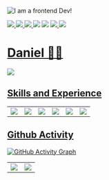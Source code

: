 ![I am a frontend Dev!](https://raw.githubusercontent.com/sagar-viradiya/sagar-viradiya/master/resources/banner.png)
<div>
  <a href="mailto:danielkofi4@gmail.com">
  <img align="top" src="https://img.shields.io/badge/Gmail-D14836?style=for-the-badge&logo=gmail&logoColor=white"/>
  <img align="top" src="https://img.shields.io/badge/-dyofficial-grey?style=flat&logo=github&logoColor=white&link=https://github.com/dyofficial/"/>
  <img align="top" src="https://gpvc.arturio.dev/dyofficial"/>
  <a href="https://twitter.com/_dev_DY" target="blank"><img src="https://img.shields.io/badge/Twitter-1DA1F2?style=for-the-badge&logo=twitter&logoColor=white"/></a>
  <img align="top" src="https://profile-counter.glitch.me/dyofficial/count.svg"/>
  <a href="https://www.hackerrank.com/danielkofi4"><img align="top" src="https://img.shields.io/badge/-Hackerrank-2EC866?style=for-the-badge&logo=HackerRank&logoColor=white"/>
    <a href="https://www.fiverr.com/danielkofi?up_rollout=true"/><img align="top" src="https://img.shields.io/badge/fiverr-1DBF73?style=for-the-badge&logo=fiverr&logoColor=white"/>
 </div>

# Daniel  🧛🏿
<img src="https://readme-typing-svg.herokuapp.com?font=monospace&color=00ffd2&size=25&center=true&vCenter=true&lines=A+Passionate+Learner!;Open+Source+Contributor">
</p>

## Skills and Experience

<table>
  <tr>
    <td valign="top"><img src="https://img.shields.io/badge/Linux-FCC624?style=for-the-badge&logo=linux&logoColor=black"/></td>
    <td valign="top"><img src="https://img.shields.io/badge/CSS3-1572B6?style=for-the-badge&logo=css3&logoColor=white"/></td>
    <td valign="top"><img src="https://img.shields.io/badge/JavaScript-323330?style=for-the-badge&logo=javascript&logoColor=F7DF1E"/></td>
    <td valign="top"><img src="https://img.shields.io/badge/React-20232A?style=for-the-badge&logo=react&logoColor=61DAFB"/></td>
    <td valign="top"><img src="https://img.shields.io/badge/React_Router-CA4245?style=for-the-badge&logo=react-router&logoColor=white"/></td>
    <td valign="top"><img src="https://img.shields.io/badge/Node.js-339933?style=for-the-badge&logo=nodedotjs&logoColor=white"/></td>
  </tr>
  </table>


## Github Activity

![GitHub Activity Graph](https://activity-graph.herokuapp.com/graph?username=dyofficial)  

<table>
  <tr>
    <td valign="top"><img src="https://github-readme-streak-stats.herokuapp.com/?user=dyofficial"/></td>
    <td valign="top"><img src="https://github-readme-stats.vercel.app/api?username=dyofficial&show_icons=true"/></td>
  </tr>
  </table>
 
  
  






